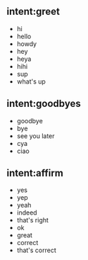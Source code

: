 ## intent:greet
- hi
- hello
- howdy
- hey
- heya
- hihi
- sup
- what's up

## intent:goodbyes 
- goodbye
- bye
- see you later
- cya
- ciao

## intent:affirm
- yes
- yep
- yeah 
- indeed
- that's right
- ok
- great
- correct
- that's correct
